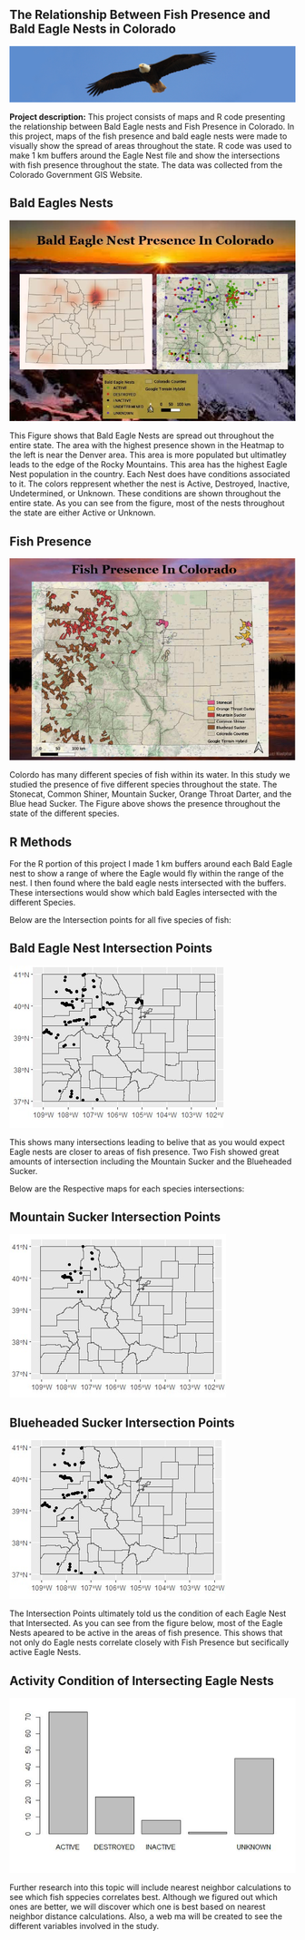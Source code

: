 ## The Relationship Between Fish Presence and Bald Eagle Nests in Colorado

<img src="../images/baldbanner.jpg?raw=true"/>

**Project description:** This project consists of maps and R code presenting the relationship between Bald Eagle nests and Fish Presence in Colorado. In this project, maps of the fish presence and bald eagle nests were made to visually show the spread of areas throughout the state. R code was used to make 1 km buffers around the Eagle Nest file and show the intersections with fish presence throughout the state. The data was collected from the Colorado Government GIS Website.

## Bald Eagles Nests

<img src="../images/BaldEagleFinal12.jpg?raw=true"/>

  This Figure shows that Bald Eagle Nests are spread out throughout the entire state. The area with the highest presence shown in the Heatmap to the left is near the Denver area. This area is more populated but ultimatley leads to the edge of the Rocky Mountains. This area has the highest Eagle Nest population in the country. Each Nest does have conditions associated to it. The colors reppresent whether the nest is Active, Destroyed, Inactive, Undetermined, or Unknown. These conditions are shown throughout the entire state. As you can see from the figure, most of the nests throughout the state are either Active or Unknown.

## Fish Presence

<img src="../images/ColoradoFishFinal.jpg?raw=true"/>

  Colordo has many different species of fish within its water. In this study we studied the presence of five different species throughout the state. The Stonecat, Common Shiner, Mountain Sucker, Orange Throat Darter, and the Blue head Sucker. The Figure above shows the presence throughout the state of the different species.
  
  ## R Methods
  
  For the R portion of this project I made 1 km buffers around each Bald Eagle nest to show a range of where the Eagle would fly within the range of the nest. I then found where the bald eagle nests intersected with the buffers. These intersections would show which bald Eagles intersected with the different Species.
  
  Below are the Intersection points for all five species of fish:
  
  ## Bald Eagle Nest Intersection Points
  <img src="../images/AllFish.jpg?raw=true"/>
  
  This shows many intersections leading to belive that as you would expect Eagle nests are closer to areas of fish presence. Two Fish showed great amounts of intersection including the Mountain Sucker and the Blueheaded Sucker.
  
  Below are the Respective maps for each species intersections:
  
  ## Mountain Sucker Intersection Points
  <img src="../images/MountainFishFinal.jpg?raw=true"/>
  
  ## Blueheaded Sucker Intersection Points
  <img src="../images/Blueheaded.jpg?raw=true"/>
  
  The Intersection Points ultimately told us the condition of each Eagle Nest that Intersected. As you can see from the figure below, most of the Eagle Nests apeared to be active in the areas of fish presence. This shows that not only do Eagle nests correlate closely with Fish Presence but secifically active Eagle Nests.
  
  ## Activity Condition of Intersecting Eagle Nests
 <img src="../images/graph.JPG?raw=true"/>
 
 
 Further research into this topic will include nearest neighbor calculations to see which fish sppecies correlates best. Although we figured out which ones are better, we will discover which one is best based on nearest neighbor distance calculations. Also, a web ma will be created to see the different variables involved in the study.
 
  
  
  
  

